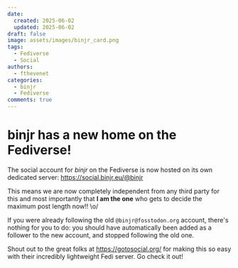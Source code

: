 ```yaml
---
date:
  created: 2025-06-02
  updated: 2025-06-02
draft: false
image: assets/images/binjr_card.png
tags:
  - Fediverse
  - Social
authors:
  - fthevenet
categories:
  - binjr
  - Fediverse
comments: true
---
```


# binjr has a new home on the Fediverse!

The social account for _binjr_ on the Fediverse is now hosted on its own dedicated server: https://social.binjr.eu/@binjr

This means we are now completely independent from any third party for this and most importantly that **I am the one** who gets to decide the maximum post length now!! \o/

If you were already following the old `@binjr@fosstodon.org` account, there's nothing for you to do: you should have automatically been added as a follower to the new account, and stopped following the old one.

Shout out to the great folks at https://gotosocial.org/ for making this so easy with their incredibly lightweight Fedi server. Go check it out!
